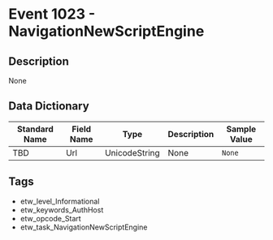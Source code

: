 # Event 1023 - NavigationNewScriptEngine

## Description
None

## Data Dictionary
|Standard Name|Field Name|Type|Description|Sample Value|
|---|---|---|---|---|
|TBD|Url|UnicodeString|None|`None`|

## Tags
* etw_level_Informational
* etw_keywords_AuthHost
* etw_opcode_Start
* etw_task_NavigationNewScriptEngine